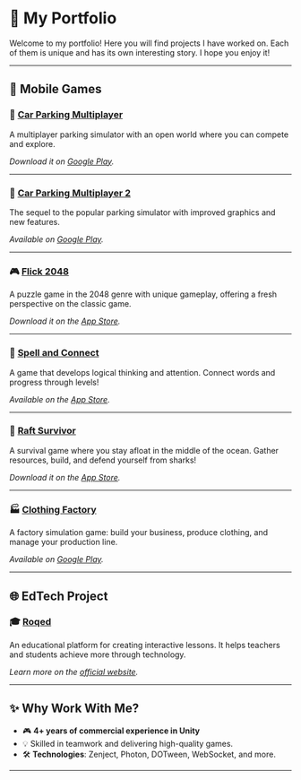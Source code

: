 # 📂 **My Portfolio**

Welcome to my portfolio! Here you will find projects I have worked on. Each of them is unique and has its own interesting story. I hope you enjoy it!

---

## 📱 **Mobile Games**

### 🚗 [Car Parking Multiplayer](https://play.google.com/store/apps/details?id=com.olzhas.carparking.multyplayer&hl=ru)
A multiplayer parking simulator with an open world where you can compete and explore.

_Download it on [Google Play](https://play.google.com/store/apps/details?id=com.olzhas.carparking.multyplayer&hl=ru)._

---

### 🚗 [Car Parking Multiplayer 2](https://play.google.com/store/apps/details?id=com.olzhas.carparking.multyplayer2)
The sequel to the popular parking simulator with improved graphics and new features.

_Available on [Google Play](https://play.google.com/store/apps/details?id=com.olzhas.carparking.multyplayer2)._

---

### 🎮 [Flick 2048](https://apps.apple.com/ru/app/flick-2048/id1625708698)
A puzzle game in the 2048 genre with unique gameplay, offering a fresh perspective on the classic game.

_Download it on the [App Store](https://apps.apple.com/ru/app/flick-2048/id1625708698)._

---

### 🧩 [Spell and Connect](https://apps.apple.com/ru/app/spell-and-connect/id1625709163)
A game that develops logical thinking and attention. Connect words and progress through levels!

_Available on the [App Store](https://apps.apple.com/ru/app/spell-and-connect/id1625709163)._

---

### 🌊 [Raft Survivor](https://apps.apple.com/ru/app/raft-survivor/id1631341099)
A survival game where you stay afloat in the middle of the ocean. Gather resources, build, and defend yourself from sharks!

_Download it on the [App Store](https://apps.apple.com/ru/app/raft-survivor/id1631341099)._

---

### 🏭 [Clothing Factory](https://play.google.com/store/apps/details?id=com.MossaGames.ClothingFactory)
A factory simulation game: build your business, produce clothing, and manage your production line.

_Available on [Google Play](https://play.google.com/store/apps/details?id=com.MossaGames.ClothingFactory)._

---

## 🌐 **EdTech Project**

### 🎓 [Roqed](https://roqed.com/)
An educational platform for creating interactive lessons. It helps teachers and students achieve more through technology.

_Learn more on the [official website](https://roqed.com/)._

---

## ✨ **Why Work With Me?**
- 🎮 **4+ years of commercial experience in Unity**
- 💡 Skilled in teamwork and delivering high-quality games.
- 🛠️ **Technologies**: Zenject, Photon, DOTween, WebSocket, and more.

---
